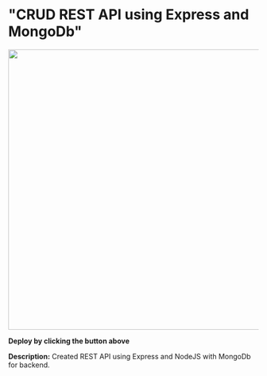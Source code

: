 # "CRUD REST API using Express and MongoDb"

<img src="https://d33wubrfki0l68.cloudfront.net/ee5af837fdabb4d29b35d25748c0072d1816c255/3f3a0/public/assets/images/jxavz9h.png" width="563px" />

**Deploy by clicking the button above**

**Description:**
Created REST API using Express and NodeJS with MongoDb for backend.
